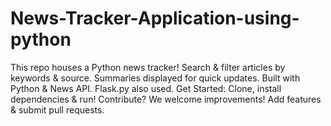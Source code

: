 # News-Tracker-Application-using-python
This repo houses a Python news tracker!  Search &amp; filter articles by keywords &amp; source.  Summaries displayed for quick updates.  Built with Python &amp; News API.  Flask.py also used. Get Started: Clone, install dependencies &amp; run!  Contribute? We welcome improvements! Add features &amp; submit pull requests.

